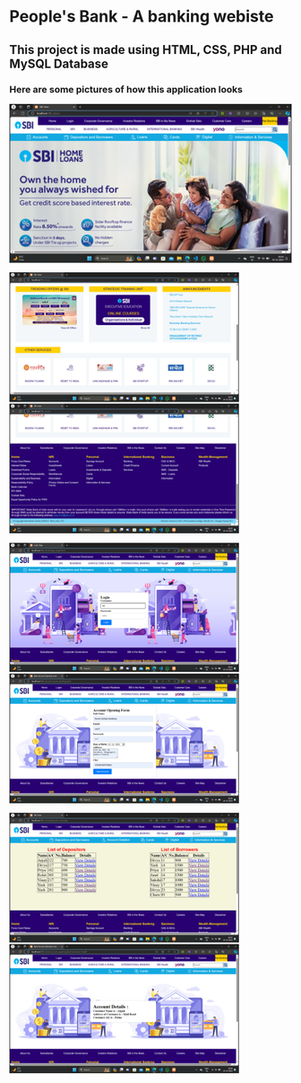 <h1>People's Bank - A banking webiste</h1>
<h2> This project is made using HTML, CSS, PHP and MySQL Database</h2>
<h3>Here are some pictures of how this application looks</h3>
<img src="./home_photo.png">
<p float="left">
    <img src="./hero_photo.png" width="410">
    <img src="./footer_photo.png" width="410">
</p>
<p float="left">
    <img src="./login_photo.png" width="410">
    <img src="./account_photo.png" width="410">
</p>
<p float="left">
    <img src="./list_photo.png" width="410">
    <img src="./details_photo.png" width="410">
</p>